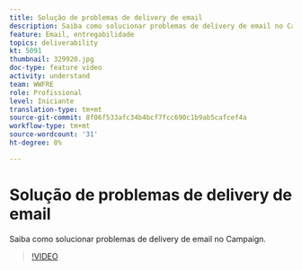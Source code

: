 ```yaml
---
title: Solução de problemas de delivery de email
description: Saiba como solucionar problemas de delivery de email no Campaign.
feature: Email, entregabilidade
topics: deliverability
kt: 5091
thumbnail: 329920.jpg
doc-type: feature video
activity: understand
team: WWFRE
role: Profissional
level: Iniciante
translation-type: tm+mt
source-git-commit: 8f06f533afc34b4bcf7fcc690c1b9ab5cafcef4a
workflow-type: tm+mt
source-wordcount: '31'
ht-degree: 0%

---
```



# Solução de problemas de delivery de email

Saiba como solucionar problemas de delivery de email no Campaign.

>[!VIDEO](https://video.tv.adobe.com/v/329920?quality=12)
